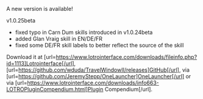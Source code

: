 A new version is available!

v1.0.25beta
- fixed typo in Carn Dum skills introduced in v1.0.24beta
- added Glan Vraig skill in EN/DE/FR
- fixed some DE/FR skill labels to better reflect the source of the skill

Download it at [url=https://www.lotrointerface.com/downloads/fileinfo.php?id=1113]Lotrointerface[/url], [url=https://github.com/wduda/TravelWindowII/releases]GitHub[/url], via [url=https://github.com/JeremyStepp/OneLauncher]OneLauncher[/url] or via [url=https://www.lotrointerface.com/downloads/info663-LOTROPluginCompendium.html]Plugin Compendium[/url].